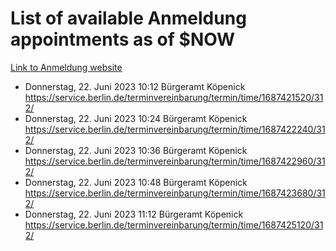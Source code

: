 # List of available Anmeldung appointments as of $NOW
[Link to Anmeldung website](https://service.berlin.de/terminvereinbarung/termin/tag.php?termin=1&anliegen[]=120686&dienstleisterlist=122210,122217,327316,122219,327312,122227,327314,122231,327346,122243,327348,122254,122252,329742,122260,329745,122262,329748,122271,327278,122273,327274,122277,327276,330436,122280,327294,122282,327290,122284,327292,122291,327270,122285,327266,122286,327264,122296,327268,150230,329760,122297,327286,122294,327284,122312,329763,122314,329775,122304,327330,122311,327334,122309,327332,317869,122281,327352,122279,329772,122283,122276,327324,122274,327326,122267,329766,122246,327318,122251,327320,122257,327322,122208,327298,122226,327300&herkunft=http%3A%2F%2Fservice.berlin.de%2Fdienstleistung%2F120686%2F)
- Donnerstag, 22. Juni 2023 10:12 Bürgeramt Köpenick https://service.berlin.de/terminvereinbarung/termin/time/1687421520/312/
- Donnerstag, 22. Juni 2023 10:24 Bürgeramt Köpenick https://service.berlin.de/terminvereinbarung/termin/time/1687422240/312/
- Donnerstag, 22. Juni 2023 10:36 Bürgeramt Köpenick https://service.berlin.de/terminvereinbarung/termin/time/1687422960/312/
- Donnerstag, 22. Juni 2023 10:48 Bürgeramt Köpenick https://service.berlin.de/terminvereinbarung/termin/time/1687423680/312/
- Donnerstag, 22. Juni 2023 11:12 Bürgeramt Köpenick https://service.berlin.de/terminvereinbarung/termin/time/1687425120/312/
